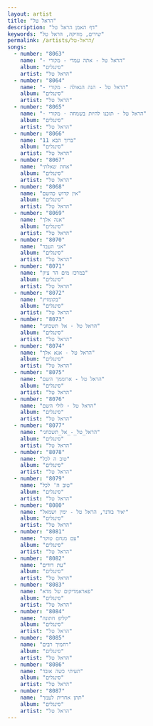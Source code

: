 ```yaml
---
layout: artist
title: "הראל טל"
description: "דף האמן הראל טל"
keywords: "שירים, מוזיקה, הראל טל"
permalink: /artists/הראל-טל/
songs:
  - number: "8063"
    name: "- הראל טל - אתה עמדי - מקורי"
    album: "סינגלים"
    artist: "הראל טל"
  - number: "8064"
    name: "- הראל טל - הנה הגאולה - מקורי"
    album: "סינגלים"
    artist: "הראל טל"
  - number: "8065"
    name: "- הראל טל - תזכנו להיות בשמחה - מקורי"
    album: "סינגלים"
    artist: "הראל טל"
  - number: "8066"
    name: "11 ברוך הבא"
    album: "סינגלים"
    artist: "הראל טל"
  - number: "8067"
    name: "אחת שאלתי"
    album: "סינגלים"
    artist: "הראל טל"
  - number: "8068"
    name: "אין קדוש כהשם"
    album: "סינגלים"
    artist: "הראל טל"
  - number: "8069"
    name: "אנה אלך"
    album: "סינגלים"
    artist: "הראל טל"
  - number: "8070"
    name: "אני העבד"
    album: "סינגלים"
    artist: "הראל טל"
  - number: "8071"
    name: "במרכז מים הר ציון"
    album: "סינגלים"
    artist: "הראל טל"
  - number: "8072"
    name: "בקומזיץ"
    album: "סינגלים"
    artist: "הראל טל"
  - number: "8073"
    name: "הראל טל - אל תשכחני"
    album: "סינגלים"
    artist: "הראל טל"
  - number: "8074"
    name: "הראל טל - אנא אלך"
    album: "סינגלים"
    artist: "הראל טל"
  - number: "8075"
    name: "הראל טל - ארוממך השם"
    album: "סינגלים"
    artist: "הראל טל"
  - number: "8076"
    name: "הראל טל - לולי השם"
    album: "סינגלים"
    artist: "הראל טל"
  - number: "8077"
    name: "הראל_טל_-_אל_תשכחני"
    album: "סינגלים"
    artist: "הראל טל"
  - number: "8078"
    name: "טוב ה לכל"
    album: "סינגלים"
    artist: "הראל טל"
  - number: "8079"
    name: "טוב ה' לכל"
    album: "סינגלים"
    artist: "הראל טל"
  - number: "8080"
    name: "יאיר בודנר, הראל טל - ימין ושמאל"
    album: "סינגלים"
    artist: "הראל טל"
  - number: "8081"
    name: "עם מנחם טוקר"
    album: "סינגלים"
    artist: "הראל טל"
  - number: "8082"
    name: "עת דודים"
    album: "סינגלים"
    artist: "הראל טל"
  - number: "8083"
    name: "פאראמדיקים של מדא"
    album: "סינגלים"
    artist: "הראל טל"
  - number: "8084"
    name: "קליפ חתונה"
    album: "סינגלים"
    artist: "הראל טל"
  - number: "8085"
    name: "רחמיך רבים"
    album: "סינגלים"
    artist: "הראל טל"
  - number: "8086"
    name: "תעיתי כשה אובד"
    album: "סינגלים"
    artist: "הראל טל"
  - number: "8087"
    name: "תתן אחרית לעמך"
    album: "סינגלים"
    artist: "הראל טל"
---
```

